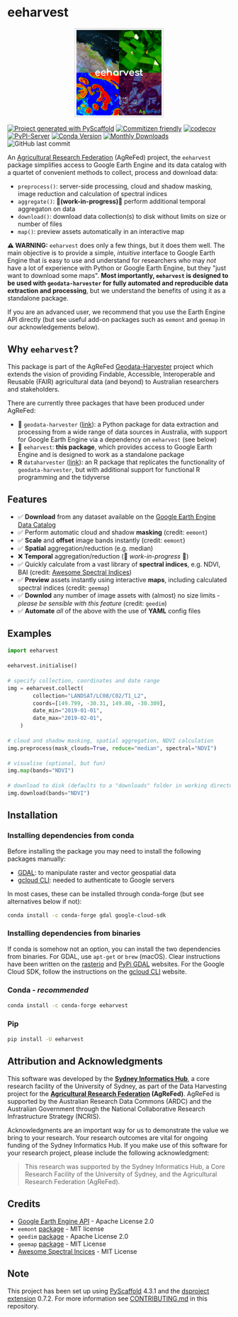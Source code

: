# eeharvest

<p align="center">
  <a href="https://github.com/Sydney-Informatics-Hub/eeharvest"><img src="https://github.com/Sydney-Informatics-Hub/eeharvest/blob/main/docs/_static/eeharvest.png" alt="header" width="200"></a>
</p>

[![Project generated with
PyScaffold](https://img.shields.io/badge/-PyScaffold-005CA0?logo=pyscaffold)](https://pyscaffold.org/)
[![Commitizen friendly](https://img.shields.io/badge/commitizen-friendly-brightgreen.svg)](http://commitizen.github.io/cz-cli/)
[![codecov](https://codecov.io/github/Sydney-Informatics-Hub/eeharvest/branch/main/graph/badge.svg?token=KOEXHJBR2I)](https://codecov.io/github/Sydney-Informatics-Hub/eeharvest)
[![PyPI-Server](https://img.shields.io/pypi/v/eeharvest.svg)](https://pypi.org/project/eeharvest/)
[![Conda
Version](https://img.shields.io/conda/vn/conda-forge/eeharvest.svg)](https://anaconda.org/conda-forge/eeharvest)
[![Monthly Downloads](https://pepy.tech/badge/eeharvest/month)](https://pepy.tech/project/eeharvest)
![GitHub last
commit](https://img.shields.io/github/last-commit/Sydney-Informatics-Hub/eeharvest)

An [Agricultural Research Federation] (AgReFed) project, the `eeharvest` package
simplifies access to Google Earth Engine and its data catalog with a quartet of
convenient methods to collect, process and download data:

- `preprocess()`: server-side processing, cloud and shadow masking, image
  reduction and calculation of spectral indices
- `aggregate()`: **🚧(work-in-progress)🚧** perform additional temporal aggregaton
  on data
- `download()`: download data collection(s) to disk without limits on size or
  number of files
- `map()`: preview assets automatically in an interactive map

**⚠ WARNING:** `eeharvest` does only a few things, but it does them well. The
main objective is to provide a simple, *intuitive* interface to Google Earth
Engine that is easy to use and understand for researchers who may *not* have a
lot of experience with Python or Google Earth Engine, but they "just want to
download some maps".  **Most importantly, `eeharvest` is designed to be used with
`geodata-harvester` for fully automated and reproducible data extraction and
processing**, but we understand the benefits of using it as a standalone package.

If you are an advanced user, we recommend that you use the
Earth Engine API directly (but see useful add-on packages such as `eemont` and
`geemap` in our acknowledgements below).

## Why `eeharvest`?

This package is part of the AgReFed [Geodata-Harvester] project which extends
the vision of providing Findable, Accessible, Interoperable and Reusable (FAIR)
agricultural data (and beyond) to Australian researchers and stakeholders.

There are currently three packages that have been produced under AgReFed:

- 🐍 `geodata-harvester` ([link]()): a Python package for data extraction and processing from a
  wide range of data sources in Australia, with support for Google Earth Engine
  via a dependency on `eeharvest` (see below)
- 🐍 `eeharvest`: **this package**, which provides access to Google Earth Engine
  and is designed to work as a standalone package
- **R** `dataharvester` ([link]()): an R package that replicates the functionality of
  `geodata-harvester`, but with additional support for functional R programming
  and the tidyverse

## Features

- ✅ **Download** from any dataset available on the [Google Earth Engine Data Catalog]
- ✅ Perform automatic cloud and shadow **masking** (credit: `eemont`)
- ✅ **Scale** and **offset** image bands instantly (credit: `eemont`)
- ✅ **Spatial** aggregation/reduction (e.g. median)
- ❌ **Temporal** aggregation/reduction (🚧 _work-in-progress_ 🚧)
- ✅ Quickly calculate from a vast library of **spectral indices**, e.g. NDVI, BAI (credit: [Awesome Spectral Indices])
- ✅ **Preview** assets instantly using interactive **maps**, including calculated spectral
  indices (credit: `geemap`)
- ✅ **Downlod** any number of image assets with (almost) no size limits - _please
  be sensible with this feature_ (credit:
  `geedim`)
- ✅ **Automate** _all_ of the above with the use of **YAML** config files

[Google Earth Engine Data Catalog]: https://developers.google.com/earth-engine/datasets/catalog
[Awesome Spectral Indices]: https://github.com/awesome-spectral-indices/awesome-spectral-indices
[geodata-harvester]: https://github.com/Sydney-Informatics-Hub/geodata-harvester

## Examples

```python
import eeharvest

eeharvest.initialise()

# specify collection, coordinates and date range
img = eeharvest.collect(
        collection="LANDSAT/LC08/C02/T1_L2",
        coords=[149.799, -30.31, 149.80, -30.309],
        date_min="2019-01-01",
        date_max="2019-02-01",
    )

# cloud and shadow masking, spatial aggregation, NDVI calculation
img.preprocess(mask_clouds=True, reduce="median", spectral="NDVI")

# visualise (optional, but fun)
img.map(bands="NDVI")

# download to disk (defaults to a "downloads" folder in working directory)
img.download(bands="NDVI")
```

## Installation

### Installing dependencies from conda

Before installing the package you may need to install the following packages
manually:

- [GDAL](https://gdal.org/download.html): to manipulate raster and vector
  geospatial data
- [gcloud
  CLI](https://cloud.google.com/sdk/docs/install): needed to authenticate
  to Google servers

In most cases, these can be installed through conda-forge (but see alternatives
below if not):

```sh
conda install -c conda-forge gdal google-cloud-sdk
```

### Installing dependencies from binaries

If conda is somehow not an option, you can install the two dependencies from
binaries. For GDAL, use `apt-get` or `brew` (macOS). Clear instructions have
been written on the
[rasterio](https://rasterio.readthedocs.io/en/latest/installation.html) and [PyPi
GDAL](https://pypi.org/project/GDAL/) websites.
For the Google Cloud SDK, follow the instructions on the [gcloud
CLI](https://cloud.google.com/sdk/docs/install) website.

### Conda - _recommended_

```sh
conda install -c conda-forge eeharvest
```

### Pip

```sh
pip install -U eeharvest
```

<!-- pyscaffold-notes -->

## Attribution and Acknowledgments

This software was developed by the **[Sydney Informatics Hub]**, a core research
facility of the University of Sydney, as part of the Data Harvesting project for
the **[Agricultural Research Federation] (AgReFed)**. AgReFed is supported by the
Australian Research Data Commons (ARDC) and the Australian Government through
the National Collaborative Research Infrastructure Strategy (NCRIS).

Acknowledgments are an important way for us to demonstrate the value we bring to
your research. Your research outcomes are vital for ongoing funding of the
Sydney Informatics Hub. If you make use of this software for your research
project, please include the following acknowledgment:

> This research was supported by the Sydney Informatics Hub, a Core Research
> Facility of the University of Sydney, and the Agricultural Research Federation
> (AgReFed).

## Credits

- [Google Earth Engine API](https://github.com/google/earthengine-api) - Apache License 2.0
- `eemont` [package](https://github.com/davemlz/eemont) - MIT license
- `geedim` [package](https://github.com/dugalh/geedim) - Apache License 2.0
- `geemap` [package](https://github.com/giswqs/geemap) - MIT License
- [Awesome Spectral
  Incices](https://github.com/awesome-spectral-indices/awesome-spectral-indices)
  \- MIT License

## Note

This project has been set up using [PyScaffold] 4.3.1 and the [dsproject
extension] 0.7.2. For more information see [CONTRIBUTING.md](CONTRIBUTING.md) in this repository.

[pyscaffold]: https://pyscaffold.org/
[dsproject extension]: https://github.com/pyscaffold/pyscaffoldext-dsproject
[Agricultural Research Federation]: https://www.agrefed.org.au
[Sydney Informatics Hub]: https://www.sydney.edu.au/research/facilities/sydney-informatics-hub.html
